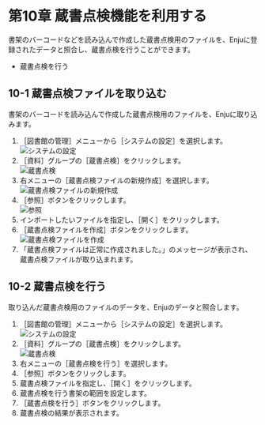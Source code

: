 第10章 蔵書点検機能を利用する
=============================

書架のバーコードなどを読み込んで作成した蔵書点検用のファイルを、Enjuに登録されたデータと照合し、蔵書点検を行うことができます。

* 蔵書点検を行う

10-1 蔵書点検ファイルを取り込む
-------------------------------

書架のバーコードを読み込んで作成した蔵書点検用のファイルを、Enjuに取り込みます。

1. ［図書館の管理］メニューから［システムの設定］を選択します。  
   ![システムの設定](assets/images/image_operation_247.jpg)
2. ［資料］グループの［蔵書点検］をクリックします。  
   ![蔵書点検](assets/images/image_operation_249.jpg)
3. 右メニューの［蔵書点検ファイルの新規作成］を選択します。  
   ![蔵書点検ファイルの新規作成](assets/images/image_operation_251.jpg)
4. ［参照］ボタンをクリックします。  
   ![参照](assets/images/image_operation_252.jpg)
5. インポートしたいファイルを指定し、［開く］をクリックします。
6. ［蔵書点検ファイルを作成］ボタンをクリックします。  
   ![蔵書点検ファイルを作成](assets/images/image_operation_254.jpg)
7. 「蔵書点検ファイルは正常に作成されました。」のメッセージが表示され、蔵書点検ファイルが取り込まれます。

10-2 蔵書点検を行う
-------------------

取り込んだ蔵書点検用のファイルのデータを、Enjuのデータと照合します。

1. ［図書館の管理］メニューから［システムの設定］を選択します。  
   ![システムの設定](assets/images/image_operation_255.jpg)
2. ［資料］グループの［蔵書点検］をクリックします。  
   ![蔵書点検](assets/images/image_operation_249.jpg)
3. 右メニューの［蔵書点検を行う］を選択します。
4. ［参照］ボタンをクリックします。
5. 蔵書点検ファイルを指定し、［開く］をクリックします。
6. 蔵書点検を行う書架の範囲を設定します。
7. ［蔵書点検を行う］ボタンをクリックします。
8. 蔵書点検の結果が表示されます。

